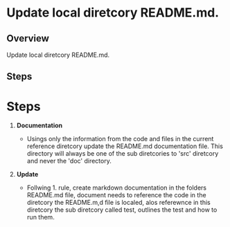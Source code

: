 # Update local diretcory README.md.

## Overview

Update local diretcory README.md.

## Steps

# Steps

1. **Documentation**
   - Usings only the information from the code and files in the current reference diretcory update the README.md documentation file. This directory will always be one of the sub diretcories to 'src' diretcory and never the 'doc' directory.

2. **Update**
   - Follwing 1. rule, create markdown documentation in the folders README.md file, document needs to reference the code in the diretcory the README.m,d file is localed, alos referewnce in this diretcory the sub diretcory called test, outlines the test and how to run them. 
